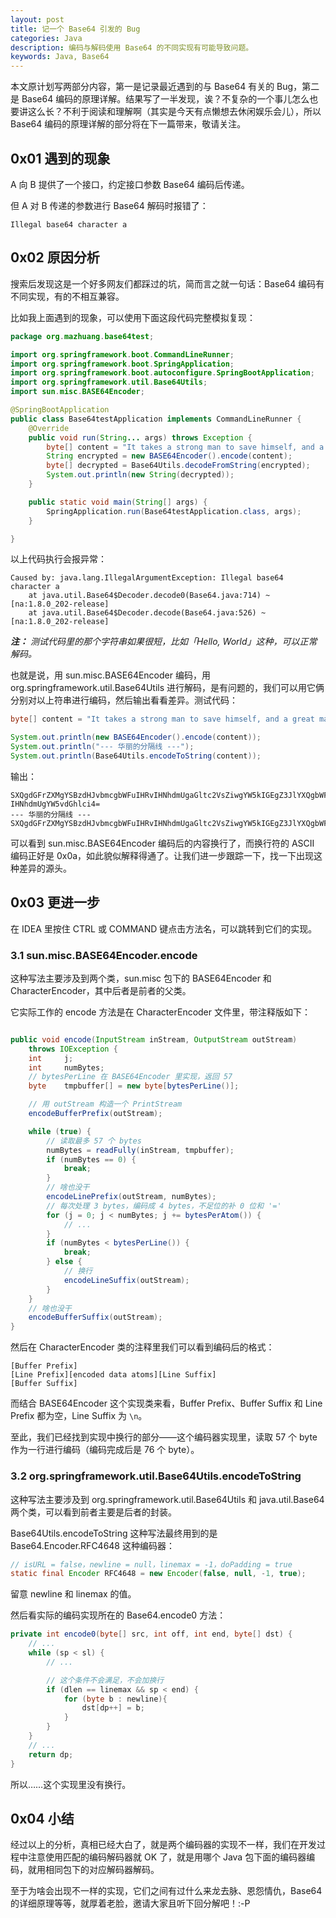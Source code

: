 ```yaml
---
layout: post
title: 记一个 Base64 引发的 Bug
categories: Java
description: 编码与解码使用 Base64 的不同实现有可能导致问题。
keywords: Java, Base64
---
```


本文原计划写两部分内容，第一是记录最近遇到的与 Base64 有关的 Bug，第二是 Base64 编码的原理详解。结果写了一半发现，诶？不复杂的一个事儿怎么也要讲这么长？不利于阅读和理解啊（其实是今天有点懒想去休闲娱乐会儿），所以 Base64 编码的原理详解的部分将在下一篇带来，敬请关注。

## 0x01 遇到的现象

A 向 B 提供了一个接口，约定接口参数 Base64 编码后传递。

但 A 对 B 传递的参数进行 Base64 解码时报错了：

```
Illegal base64 character a
```

## 0x02 原因分析

搜索后发现这是一个好多网友们都踩过的坑，简而言之就一句话：Base64 编码有不同实现，有的不相互兼容。

比如我上面遇到的现象，可以使用下面这段代码完整模拟复现：

```java
package org.mazhuang.base64test;

import org.springframework.boot.CommandLineRunner;
import org.springframework.boot.SpringApplication;
import org.springframework.boot.autoconfigure.SpringBootApplication;
import org.springframework.util.Base64Utils;
import sun.misc.BASE64Encoder;

@SpringBootApplication
public class Base64testApplication implements CommandLineRunner {
    @Override
    public void run(String... args) throws Exception {
        byte[] content = "It takes a strong man to save himself, and a great man to save another.".getBytes();
        String encrypted = new BASE64Encoder().encode(content);
        byte[] decrypted = Base64Utils.decodeFromString(encrypted);
        System.out.println(new String(decrypted));
    }

    public static void main(String[] args) {
        SpringApplication.run(Base64testApplication.class, args);
    }

}
```

以上代码执行会报异常：

```
Caused by: java.lang.IllegalArgumentException: Illegal base64 character a
	at java.util.Base64$Decoder.decode0(Base64.java:714) ~[na:1.8.0_202-release]
	at java.util.Base64$Decoder.decode(Base64.java:526) ~[na:1.8.0_202-release]
```

***注：** 测试代码里的那个字符串如果很短，比如「Hello, World」这种，可以正常解码。*

也就是说，用 sun.misc.BASE64Encoder 编码，用 org.springframework.util.Base64Utils 进行解码，是有问题的，我们可以用它俩分别对以上符串进行编码，然后输出看看差异。测试代码：

```java
byte[] content = "It takes a strong man to save himself, and a great man to save another.".getBytes();

System.out.println(new BASE64Encoder().encode(content));
System.out.println("--- 华丽的分隔线 ---");
System.out.println(Base64Utils.encodeToString(content));
```

输出：

```
SXQgdGFrZXMgYSBzdHJvbmcgbWFuIHRvIHNhdmUgaGltc2VsZiwgYW5kIGEgZ3JlYXQgbWFuIHRv
IHNhdmUgYW5vdGhlci4=
--- 华丽的分隔线 ---
SXQgdGFrZXMgYSBzdHJvbmcgbWFuIHRvIHNhdmUgaGltc2VsZiwgYW5kIGEgZ3JlYXQgbWFuIHRvIHNhdmUgYW5vdGhlci4=
```

可以看到 sun.misc.BASE64Encoder 编码后的内容换行了，而换行符的 ASCII 编码正好是 0x0a，如此貌似解释得通了。让我们进一步跟踪一下，找一下出现这种差异的源头。

## 0x03 更进一步

在 IDEA 里按住 CTRL 或 COMMAND 键点击方法名，可以跳转到它们的实现。

### 3.1 sun.misc.BASE64Encoder.encode

这种写法主要涉及到两个类，sun.misc 包下的 BASE64Encoder 和 CharacterEncoder，其中后者是前者的父类。

它实际工作的 encode 方法是在 CharacterEncoder 文件里，带注释版如下：

```java

public void encode(InputStream inStream, OutputStream outStream)
    throws IOException {
    int     j;
    int     numBytes;
    // bytesPerLine 在 BASE64Encoder 里实现，返回 57
    byte    tmpbuffer[] = new byte[bytesPerLine()];

    // 用 outStream 构造一个 PrintStream
    encodeBufferPrefix(outStream);

    while (true) {
        // 读取最多 57 个 bytes
        numBytes = readFully(inStream, tmpbuffer);
        if (numBytes == 0) {
            break;
        }
        // 啥也没干
        encodeLinePrefix(outStream, numBytes);
        // 每次处理 3 bytes，编码成 4 bytes，不足位的补 0 位和 '='
        for (j = 0; j < numBytes; j += bytesPerAtom()) {
            // ...
        }
        if (numBytes < bytesPerLine()) {
            break;
        } else {
            // 换行
            encodeLineSuffix(outStream);
        }
    }
    // 啥也没干
    encodeBufferSuffix(outStream);
}
```

然后在 CharacterEncoder 类的注释里我们可以看到编码后的格式：

```
[Buffer Prefix]
[Line Prefix][encoded data atoms][Line Suffix]
[Buffer Suffix]
```

而结合 BASE64Encoder 这个实现类来看，Buffer Prefix、Buffer Suffix 和 Line Prefix 都为空，Line Suffix 为 `\n`。

至此，我们已经找到实现中换行的部分——这个编码器实现里，读取 57 个 byte 作为一行进行编码（编码完成后是 76 个 byte）。

### 3.2 org.springframework.util.Base64Utils.encodeToString

这种写法主要涉及到 org.springframework.util.Base64Utils 和 java.util.Base64 两个类，可以看到前者主要是后者的封装。

Base64Utils.encodeToString 这种写法最终用到的是 Base64.Encoder.RFC4648 这种编码器：

```java
// isURL = false，newline = null，linemax = -1，doPadding = true
static final Encoder RFC4648 = new Encoder(false, null, -1, true);
```

留意 newline 和 linemax 的值。

然后看实际的编码实现所在的 Base64.encode0 方法：

```java
private int encode0(byte[] src, int off, int end, byte[] dst) {
    // ...
    while (sp < sl) {
        // ...

        // 这个条件不会满足，不会加换行
        if (dlen == linemax && sp < end) {
            for (byte b : newline){
                dst[dp++] = b;
            }
        }
    }
    // ...
    return dp;
}
```

所以……这个实现里没有换行。

## 0x04 小结

经过以上的分析，真相已经大白了，就是两个编码器的实现不一样，我们在开发过程中注意使用匹配的编码解码器就 OK 了，就是用哪个 Java 包下面的编码器编码，就用相同包下的对应解码器解码。

至于为啥会出现不一样的实现，它们之间有过什么来龙去脉、恩怨情仇，Base64 的详细原理等等，就厚着老脸，邀请大家且听下回分解吧！:-P
